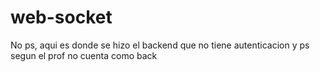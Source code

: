 # web-socket
 No ps, aqui es donde se hizo el backend que no tiene autenticacion y ps segun el prof no cuenta como back
